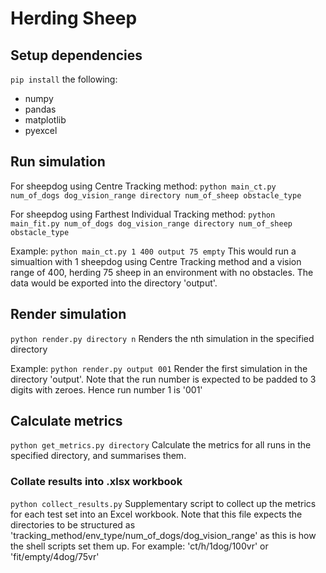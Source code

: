 # Herding Sheep

## Setup dependencies

`pip install` the following:

- numpy
- pandas
- matplotlib
- pyexcel

## Run simulation

For sheepdog using Centre Tracking method:
`python main_ct.py num_of_dogs dog_vision_range directory num_of_sheep obstacle_type`

For sheepdog using Farthest Individual Tracking method:
`python main_fit.py num_of_dogs dog_vision_range directory num_of_sheep obstacle_type`

Example:
`python main_ct.py 1 400 output 75 empty`
This would run a simualtion with 1 sheepdog using Centre Tracking method and a vision range of 400, herding 75 sheep in an environment with no obstacles.
The data would be exported into the directory 'output'.

## Render simulation

`python render.py directory n`
Renders the nth simulation in the specified directory

Example:
`python render.py output 001`
Render the first simulation in the directory 'output'.
Note that the run number is expected to be padded to 3 digits with zeroes. Hence run number 1 is '001'

## Calculate metrics

`python get_metrics.py directory`
Calculate the metrics for all runs in the specified directory, and summarises them.

### Collate results into .xlsx workbook

`python collect_results.py`
Supplementary script to collect up the metrics for each test set into an Excel workbook.
Note that this file expects the directories to be structured as 'tracking_method/env_type/num_of_dogs/dog_vision_range' as this is how the shell scripts set them up.
For example: 'ct/h/1dog/100vr' or 'fit/empty/4dog/75vr'